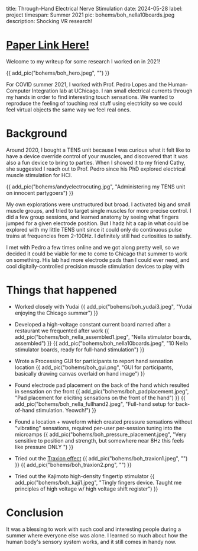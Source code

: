 title: Through-Hand Electrical Nerve Stimulation
date: 2024-05-28
label: project
timespan: Summer 2021
pic: bohems/boh_nella10boards.jpeg
description: Shocking VR research!

[<h1>Paper Link Here!</h1>](https://dl.acm.org/doi/full/10.1145/3544548.3581382)

Welcome to my writeup for some research I worked on in 2021! 

{{ add_pic("bohems/boh_hero.jpeg", "") }}

For COVID summer 2021, I worked with Prof. Pedro Lopes and the Human-Computer Integration lab at UChicago. I ran small electrical currents through my hands in order to find interesting touch sensations. We wanted to reproduce the feeling of touching real stuff using electricity so we could feel virtual objects the same way we feel real ones. 

# Background
Around 2020, I bought a TENS unit because I was curious what it felt like to have a device override control of your muscles, and discovered that it was also a fun device to bring to parties. When I showed it to my friend Cathy, she suggested I reach out to Prof. Pedro since his PhD explored electrical muscle stimulation for HCI. 

{{ add_pic("bohems/andyelectrocuting.jpg", "Administering my TENS unit on innocent partygoers") }}

My own explorations were unstructured but broad. I activated big and small muscle groups, and tried to target single muscles for more precise control. I did a few group sessions, and learned anatomy by seeing what fingers jumped for a given electrode position. But I hadz hit a cap in what could be explored with my little TENS unit since it could only do continuous pulse trains at frequencies from 2-100Hz. I definitely still had curiosities to satisfy. 

I met with Pedro a few times online and we got along pretty well, so we decided it could be viable for me to come to Chicago that summer to work on something. His lab had more electrode pads than I could ever need, and cool digitally-controlled precision muscle stimulation devices to play with

# Things that happened

- Worked closely with Yudai
{{ add_pic("bohems/boh_yudai3.jpeg", "Yudai enjoying the Chicago summer") }}

- Developed a high-voltage constant current board named after a restaurant we frequented after work
{{ add_pic("bohems/boh_nella_assembled1.jpeg", "Nella stimulator boards, assembled") }}
{{ add_pic("bohems/boh_nella10boards.jpeg", "10 Nella stimulator boards, ready for full-hand stimulation") }}


- Wrote a Processing GUI for participants to report hand sensation location
{{ add_pic("bohems/boh_gui.png", "GUI for participants, basically drawing canvas overlaid on hand image") }}


- Found electrode pad placement on the back of the hand which resulted in sensation on the front
{{ add_pic("bohems/boh_padplacement.jpeg", "Pad placement for eliciting sensations on the front of the hand") }}
{{ add_pic("bohems/boh_nella_fullhand2.jpeg", "Full-hand setup for back-of-hand stimulation. Yeowch!") }}

- Found a location + waveform which created pressure sensations without "vibrating" sensations, required per-user per-session tuning into the microamps
{{ add_pic("bohems/boh_pressure_placement.jpeg", "Very sensitive to position and strength, but somewhere near 8Hz this feels like pressure ONLY ") }}


- Tried out the [Traxion effect](../../blog/traxionreproduction/)
{{ add_pic("bohems/boh_traxion1.jpeg", "") }}
{{ add_pic("bohems/boh_traxion2.png", "") }}


- Tried out the Kajimoto high-density fingertip stimulator
{{ add_pic("bohems/boh_kaji1.jpeg", "Tingly fingers device. Taught me principles of high voltage w/ high voltage shift register") }}

# Conclusion
It was a blessing to work with such cool and interesting people during a summer where everyone else was alone. I learned so much about how the human body's sensory system works, and it still comes in handy now. 





